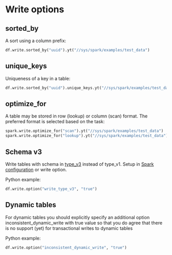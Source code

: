 
# Write options

## sorted_by

A sort using a column prefix:

```python
df.write.sorted_by("uuid").yt("//sys/spark/examples/test_data")
```

## unique_keys

Uniqueness of a key in a table:

```python
df.write.sorted_by("uuid").unique_keys.yt("//sys/spark/examples/test_data")
```

## optimize_for

A table may be stored in row (lookup) or column (scan) format. The preferred format is selected based on the task:

```python
spark.write.optimize_for("scan").yt("//sys/spark/examples/test_data")
spark.write.optimize_for("lookup").yt("//sys/spark/examples/test_data")
```

## Schema v3

Write tables with schema in [type_v3](../../../../../user-guide/storage/data-types.md) instead of type_v1.
Setup in [Spark configuration](../cluster/configuration.md) or write option.

Python example:
```python
df.write.option("write_type_v3", "true")
```

## Dynamic tables

For dynamic tables you should explicitly specify an additional option inconsistent_dynamic_write with true value so that you do agree that there is no support (yet) for transactional writes to dynamic tables

Python example:
```python
df.write.option("inconsistent_dynamic_write", "true")
```